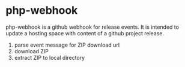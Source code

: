 php-webhook
===========

php-webhook is a github webhook for release events. It is intended to update a hosting space with content of a github project release.

1. parse event message for ZIP download url
2. download ZIP
3. extract ZIP to local directory
